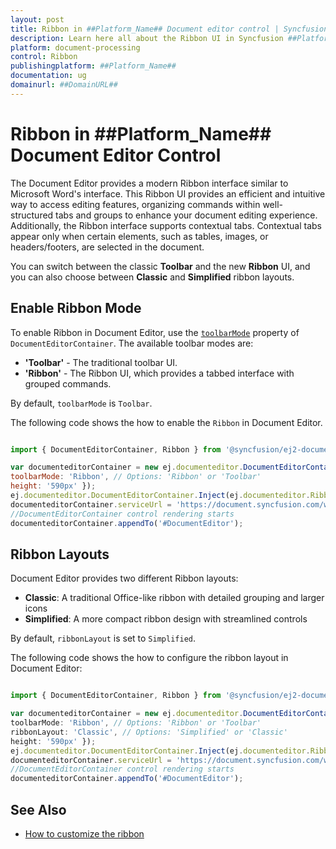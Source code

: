 ```yaml
---
layout: post
title: Ribbon in ##Platform_Name## Document editor control | Syncfusion
description: Learn here all about the Ribbon UI in Syncfusion ##Platform_Name## Document editor control, how to switch between Ribbon and Toolbar modes.
platform: document-processing
control: Ribbon
publishingplatform: ##Platform_Name##
documentation: ug
domainurl: ##DomainURL##
---
```


# Ribbon in ##Platform_Name## Document Editor Control

The Document Editor provides a modern Ribbon interface similar to Microsoft Word's interface. This Ribbon UI provides an efficient and intuitive way to access editing features, organizing commands within well-structured tabs and groups to enhance your document editing experience. Additionally, the Ribbon interface supports contextual tabs. Contextual tabs appear only when certain elements, such as tables, images, or headers/footers, are selected in the document.

You can switch between the classic **Toolbar** and the new **Ribbon** UI, and you can also choose between **Classic** and **Simplified** ribbon layouts.

## Enable Ribbon Mode

To enable Ribbon in Document Editor, use the [`toolbarMode`](https://ej2.syncfusion.com/javascript/documentation/api/document-editor-container#toolbarmode) property of `DocumentEditorContainer`. The available toolbar modes are:

- **'Toolbar'** - The traditional toolbar UI.
- **'Ribbon'** - The Ribbon UI, which provides a tabbed interface with grouped commands.

By default, `toolbarMode` is `Toolbar`.

The following code shows the how to enable the `Ribbon` in Document Editor.

```js

import { DocumentEditorContainer, Ribbon } from '@syncfusion/ej2-documenteditor';

var documenteditorContainer = new ej.documenteditor.DocumentEditorContainer({ enableToolbar: true, 
toolbarMode: 'Ribbon', // Options: 'Ribbon' or 'Toolbar'
height: '590px' });
ej.documenteditor.DocumentEditorContainer.Inject(ej.documenteditor.Ribbon);
documenteditorContainer.serviceUrl = 'https://document.syncfusion.com/web-services/docx-editor/api/documenteditor/';
//DocumentEditorContainer control rendering starts
documenteditorContainer.appendTo('#DocumentEditor');
```

## Ribbon Layouts

Document Editor provides two different Ribbon layouts:

- **Classic**: A traditional Office-like ribbon with detailed grouping and larger icons
- **Simplified**: A more compact ribbon design with streamlined controls

By default, `ribbonLayout` is set to `Simplified`. 

The following code shows the how to configure the ribbon layout in Document Editor:

```ts

import { DocumentEditorContainer, Ribbon } from '@syncfusion/ej2-documenteditor';

var documenteditorContainer = new ej.documenteditor.DocumentEditorContainer({ enableToolbar: true, 
toolbarMode: 'Ribbon', // Options: 'Ribbon' or 'Toolbar'
ribbonLayout: 'Classic', // Options: 'Simplified' or 'Classic'
height: '590px' });
ej.documenteditor.DocumentEditorContainer.Inject(ej.documenteditor.Ribbon);
documenteditorContainer.serviceUrl = 'https://document.syncfusion.com/web-services/docx-editor/api/documenteditor/';
//DocumentEditorContainer control rendering starts
documenteditorContainer.appendTo('#DocumentEditor');
```

## See Also

* [How to customize the ribbon](./how-to/customize-ribbon)